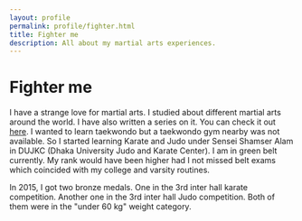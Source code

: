 ```yaml
---
layout: profile
permalink: profile/fighter.html
title: Fighter me
description: All about my martial arts experiences.
---
```


# Fighter me

I have a strange love for martial arts. I studied about different martial arts around the world. I have also written a series on it. You can check it out [here](/martial_arts/index.html). I wanted to learn taekwondo but a taekwondo gym nearby was not available. So I started learning Karate and Judo under Sensei Shamser Alam in DUJKC (Dhaka University Judo and Karate Center). I am in green belt currently. My rank would have been higher had I not missed belt exams which coincided with my college and varsity routines.

In 2015, I got two bronze medals. One in the 3rd inter hall karate competition. Another one in the 3rd inter hall Judo competition. Both of them were in the "under 60 kg" weight category.
